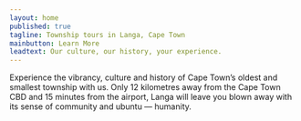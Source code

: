 ```yaml
---
layout: home
published: true
tagline: Township tours in Langa, Cape Town
mainbutton: Learn More
leadtext: Our culture, our history, your experience.
---
```

Experience the vibrancy, culture and history of Cape Town’s oldest and smallest township with us. Only 12 kilometres away from the Cape Town CBD and 15 minutes from the airport, Langa will leave you blown away with its sense of community and ubuntu &mdash; humanity.
